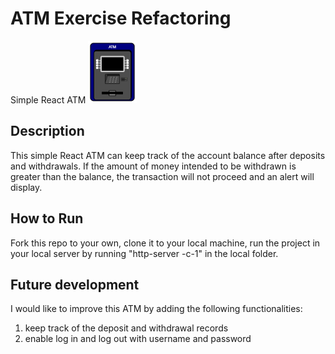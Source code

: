 # ATM Exercise Refactoring
Simple React ATM
<img src="./atm.svg" height="100px"/>

## Description
This simple React ATM can keep track of the account balance after deposits and withdrawals. If the amount of money intended to be withdrawn is greater than the balance, the transaction will not proceed and an alert will display.

## How to Run
Fork this repo to your own, clone it to your local machine, run the project in your local server by running "http-server -c-1" in the local folder.

## Future development
I would like to improve this ATM by adding the following functionalities:
1. keep track of the deposit and withdrawal records
2. enable log in and log out with username and password
